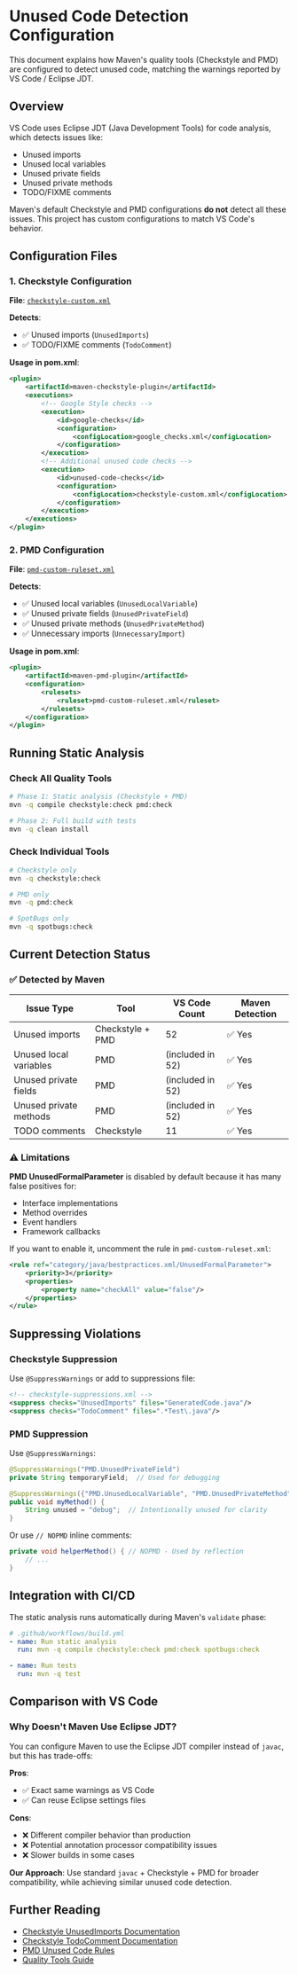 # Unused Code Detection Configuration

This document explains how Maven's quality tools (Checkstyle and PMD) are configured to detect unused code, matching the warnings reported by VS Code / Eclipse JDT.

## Overview

VS Code uses Eclipse JDT (Java Development Tools) for code analysis, which detects issues like:
- Unused imports
- Unused local variables
- Unused private fields
- Unused private methods
- TODO/FIXME comments

Maven's default Checkstyle and PMD configurations **do not** detect all these issues. This project has custom configurations to match VS Code's behavior.

## Configuration Files

### 1. Checkstyle Configuration

**File**: [`checkstyle-custom.xml`](../../checkstyle-custom.xml)

**Detects**:
- ✅ Unused imports (`UnusedImports`)
- ✅ TODO/FIXME comments (`TodoComment`)

**Usage in pom.xml**:
```xml
<plugin>
    <artifactId>maven-checkstyle-plugin</artifactId>
    <executions>
        <!-- Google Style checks -->
        <execution>
            <id>google-checks</id>
            <configuration>
                <configLocation>google_checks.xml</configLocation>
            </configuration>
        </execution>
        <!-- Additional unused code checks -->
        <execution>
            <id>unused-code-checks</id>
            <configuration>
                <configLocation>checkstyle-custom.xml</configLocation>
            </configuration>
        </execution>
    </executions>
</plugin>
```

### 2. PMD Configuration

**File**: [`pmd-custom-ruleset.xml`](../../pmd-custom-ruleset.xml)

**Detects**:
- ✅ Unused local variables (`UnusedLocalVariable`)
- ✅ Unused private fields (`UnusedPrivateField`)
- ✅ Unused private methods (`UnusedPrivateMethod`)
- ✅ Unnecessary imports (`UnnecessaryImport`)

**Usage in pom.xml**:
```xml
<plugin>
    <artifactId>maven-pmd-plugin</artifactId>
    <configuration>
        <rulesets>
            <ruleset>pmd-custom-ruleset.xml</ruleset>
        </rulesets>
    </configuration>
</plugin>
```

## Running Static Analysis

### Check All Quality Tools

```bash
# Phase 1: Static analysis (Checkstyle + PMD)
mvn -q compile checkstyle:check pmd:check

# Phase 2: Full build with tests
mvn -q clean install
```

### Check Individual Tools

```bash
# Checkstyle only
mvn -q checkstyle:check

# PMD only
mvn -q pmd:check

# SpotBugs only
mvn -q spotbugs:check
```

## Current Detection Status

### ✅ Detected by Maven

| Issue Type | Tool | VS Code Count | Maven Detection |
|------------|------|---------------|-----------------|
| Unused imports | Checkstyle + PMD | 52 | ✅ Yes |
| Unused local variables | PMD | (included in 52) | ✅ Yes |
| Unused private fields | PMD | (included in 52) | ✅ Yes |
| Unused private methods | PMD | (included in 52) | ✅ Yes |
| TODO comments | Checkstyle | 11 | ✅ Yes |

### ⚠️ Limitations

**PMD UnusedFormalParameter** is disabled by default because it has many false positives for:
- Interface implementations
- Method overrides
- Event handlers
- Framework callbacks

If you want to enable it, uncomment the rule in `pmd-custom-ruleset.xml`:
```xml
<rule ref="category/java/bestpractices.xml/UnusedFormalParameter">
    <priority>3</priority>
    <properties>
        <property name="checkAll" value="false"/>
    </properties>
</rule>
```

## Suppressing Violations

### Checkstyle Suppression

Use `@SuppressWarnings` or add to suppressions file:

```xml
<!-- checkstyle-suppressions.xml -->
<suppress checks="UnusedImports" files="GeneratedCode.java"/>
<suppress checks="TodoComment" files=".*Test\.java"/>
```

### PMD Suppression

Use `@SuppressWarnings`:

```java
@SuppressWarnings("PMD.UnusedPrivateField")
private String temporaryField;  // Used for debugging

@SuppressWarnings({"PMD.UnusedLocalVariable", "PMD.UnusedPrivateMethod"})
public void myMethod() {
    String unused = "debug";  // Intentionally unused for clarity
}
```

Or use `// NOPMD` inline comments:

```java
private void helperMethod() { // NOPMD - Used by reflection
    // ...
}
```

## Integration with CI/CD

The static analysis runs automatically during Maven's `validate` phase:

```yaml
# .github/workflows/build.yml
- name: Run static analysis
  run: mvn -q compile checkstyle:check pmd:check spotbugs:check

- name: Run tests
  run: mvn -q test
```

## Comparison with VS Code

### Why Doesn't Maven Use Eclipse JDT?

You can configure Maven to use the Eclipse JDT compiler instead of `javac`, but this has trade-offs:

**Pros**:
- ✅ Exact same warnings as VS Code
- ✅ Can reuse Eclipse settings files

**Cons**:
- ❌ Different compiler behavior than production
- ❌ Potential annotation processor compatibility issues
- ❌ Slower builds in some cases

**Our Approach**: Use standard `javac` + Checkstyle + PMD for broader compatibility, while achieving similar unused code detection.

## Further Reading

- [Checkstyle UnusedImports Documentation](https://checkstyle.sourceforge.io/checks/imports/unusedimports.html)
- [Checkstyle TodoComment Documentation](https://checkstyle.sourceforge.io/checks/misc/todocomment.html)
- [PMD Unused Code Rules](https://pmd.github.io/pmd/pmd_rules_java_bestpractices.html)
- [Quality Tools Guide](quality-tools.md)
